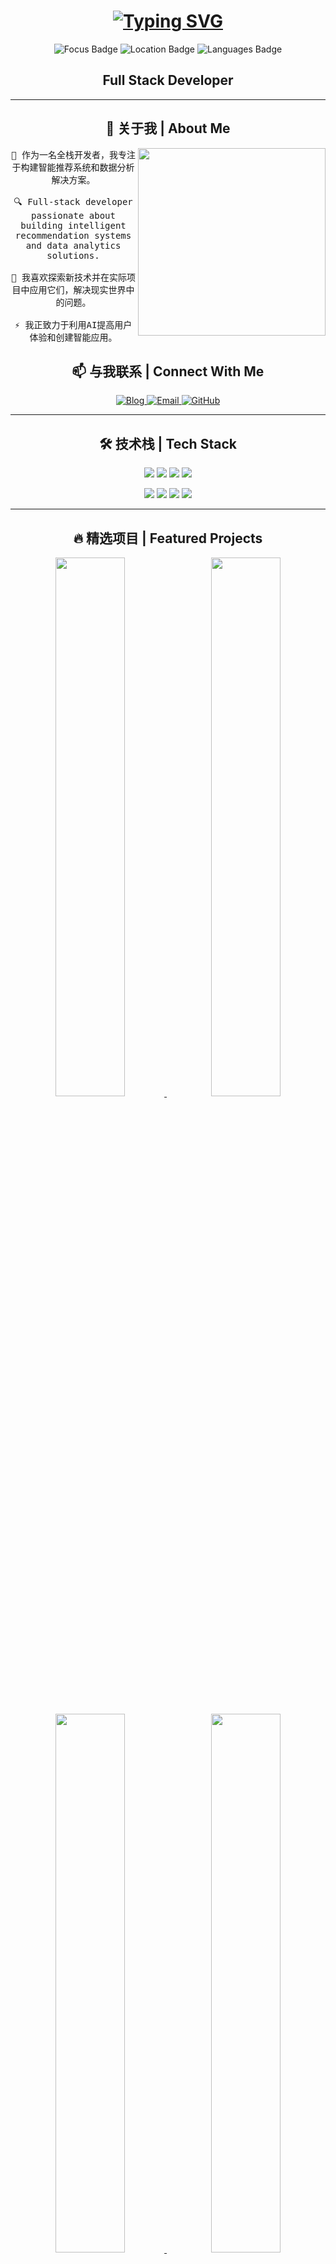 <!-- 简化打字效果 - 使用更可靠的方式 -->
<h1 align="center">
  <a href="https://git.io/typing-svg">
    <img src="https://readme-typing-svg.herokuapp.com?font=Fira+Code&weight=500&size=30&duration=3000&pause=1000&color=3498DB&center=true&vCenter=true&width=600&lines=Full+Stack+Developer;AI+%26+Recommendation+Systems;%E5%AD%A6%E4%B9%A0%E6%8A%80%E6%9C%AF%E7%9A%84%E8%B7%AF%E4%B8%8A%EF%BC%8C%E7%9C%9F%E7%9A%84%E4%B8%8D%E8%83%BD%E5%81%9C;Machine+Learning+Enthusiast" alt="Typing SVG" />
  </a>
</h1>

<!-- 标签徽章 - 简单可靠的方式 -->
<p align="center">
  <img src="https://img.shields.io/badge/%F0%9F%A7%A0_Focus-AI_%26_Recommendation_Systems-3498DB?style=flat-square" alt="Focus Badge" />
  <img src="https://img.shields.io/badge/%F0%9F%8C%8F_Living-New_Zealand-2ECC71?style=flat-square" alt="Location Badge" />
  <img src="https://img.shields.io/badge/%F0%9F%97%A3%EF%B8%8F_Languages-%E4%B8%AD%E6%96%87_%26_English-F39C12?style=flat-square" alt="Languages Badge" />
</p>

<!-- 作为备用，添加纯文本版本的标题 -->
<h2 align="center">Full Stack Developer</h2>

<!-- 简单分隔线 -->
<hr>

<!-- 关于我部分 - 简化设计 -->
<h2 align="center">📌 关于我 | About Me</h2>

<p align="center">
  <img align="right" width="300" src="https://raw.githubusercontent.com/gist/patevs/b007a0e98fb216438d4cbf559fac4166/raw/88f20c9d749d756be63f22b09f3c4ac570bc5101/programming.gif" />
  
  <samp>
    👋 作为一名全栈开发者，我专注于构建智能推荐系统和数据分析解决方案。<br><br>
    🔍 Full-stack developer passionate about building intelligent recommendation systems and data analytics solutions.<br><br>
    🌱 我喜欢探索新技术并在实际项目中应用它们，解决现实世界中的问题。<br><br>
    ⚡ 我正致力于利用AI提高用户体验和创建智能应用。
  </samp>
</p>

<!-- 联系方式 - 简化版本 -->
<h2 align="center">📫 与我联系 | Connect With Me</h2>

<p align="center">
  <a href="https://blog.milessg.com" target="_blank">
    <img src="https://img.shields.io/badge/Blog-blog.milessg.com-34495E?style=for-the-badge&logo=wordpress&logoColor=white" alt="Blog" />
  </a>
  <a href="mailto:i@milessg.com" target="_blank">
    <img src="https://img.shields.io/badge/Email-i@milessg.com-16A085?style=for-the-badge&logo=gmail&logoColor=white" alt="Email" />
  </a>
  <a href="https://github.com/MilesSG" target="_blank">
    <img src="https://img.shields.io/badge/GitHub-MilesSG-95A5A6?style=for-the-badge&logo=github&logoColor=white" alt="GitHub" />
  </a>
</p>

<hr>

<!-- 技能部分 - 简化版 -->
<h2 align="center">🛠️ 技术栈 | Tech Stack</h2>

<p align="center">
  <img src="https://img.shields.io/badge/JavaScript-F7DF1E?style=for-the-badge&logo=javascript&logoColor=black" />
  <img src="https://img.shields.io/badge/Python-3776AB?style=for-the-badge&logo=python&logoColor=white" />
  <img src="https://img.shields.io/badge/Vue.js-4FC08D?style=for-the-badge&logo=vue.js&logoColor=white" />
  <img src="https://img.shields.io/badge/Docker-2496ED?style=for-the-badge&logo=docker&logoColor=white" />
</p>
<p align="center">
  <img src="https://img.shields.io/badge/TypeScript-3178C6?style=for-the-badge&logo=typescript&logoColor=white" />
  <img src="https://img.shields.io/badge/Git-F05032?style=for-the-badge&logo=git&logoColor=white" />
  <img src="https://img.shields.io/badge/React-61DAFB?style=for-the-badge&logo=react&logoColor=black" />
  <img src="https://img.shields.io/badge/Node.js-339933?style=for-the-badge&logo=node.js&logoColor=white" />
</p>

<hr>

<!-- 项目部分 - 简化版本 -->
<h2 align="center">🔥 精选项目 | Featured Projects</h2>

<div align="center">
  <a href="https://github.com/MilesSG/anime-recommender-miniapp">
    <img src="https://github-readme-stats.vercel.app/api/pin/?username=MilesSG&repo=anime-recommender-miniapp&theme=vue&hide_border=true" width="47%" />
  </a>&nbsp;
  <a href="https://github.com/MilesSG/XSS_SSRF_Attack_Prevention">
    <img src="https://github-readme-stats.vercel.app/api/pin/?username=MilesSG&repo=XSS_SSRF_Attack_Prevention&theme=vue&hide_border=true" width="47%" />
  </a>
</div>
<br />
<div align="center">
  <a href="https://github.com/MilesSG/CancerDetectionSystem">
    <img src="https://github-readme-stats.vercel.app/api/pin/?username=MilesSG&repo=CancerDetectionSystem&theme=vue&hide_border=true" width="47%" />
  </a>&nbsp;
  <a href="https://github.com/MilesSG/traffic_flow_prediction">
    <img src="https://github-readme-stats.vercel.app/api/pin/?username=MilesSG&repo=traffic_flow_prediction&theme=vue&hide_border=true" width="47%" />
  </a>
</div>

<hr>

<!-- GitHub统计部分 - 简化可靠版本 -->
<h2 align="center">📊 GitHub统计 | Stats</h2>

<div align="center">
  <p><b>Miles的GitHub统计信息</b></p>
  <p>
    ⭐ 获得星标数: <b>20</b> &nbsp;|&nbsp;
    📊 提交次数: <b>146</b> &nbsp;|&nbsp;
    🔄 PR数量: <b>0</b> &nbsp;|&nbsp;
    🛠️ Issue数: <b>0</b> &nbsp;|&nbsp;
    🤝 贡献项目: <b>0</b>
  </p>
  <p><b>评分等级: C+</b></p>
  
  <!-- 使用更可靠的GitHub统计卡片方式 -->
  <a href="https://github.com/MilesSG">
    <img height="180em" src="https://github-readme-stats-sigma-five.vercel.app/api?username=MilesSG&show_icons=true&theme=vue&include_all_commits=true&count_private=true&hide_border=true" />
  </a>
  <a href="https://github.com/MilesSG">
    <img height="180em" src="https://github-readme-stats-sigma-five.vercel.app/api/top-langs/?username=MilesSG&theme=vue&hide_border=true&layout=compact&langs_count=8" />
  </a>
  
  <!-- 使用可靠的GitHub连续提交记录卡片 -->
  <br /><br />
  <a href="https://github.com/MilesSG">
    <img src="https://github-readme-streak-stats.herokuapp.com/?user=MilesSG&theme=vue&hide_border=true" alt="Miles的GitHub连续提交记录" />
  </a>
</div>

<hr>

<!-- 贡献图 - 使用简化版 -->
<h2 align="center">📈 贡献图 | Contribution Graph</h2>

<div align="center">
  <!-- 简化版贡献图 -->
  <img src="https://github-profile-summary-cards.vercel.app/api/cards/profile-details?username=MilesSG&theme=vue" width="80%" />
</div>

<hr>

<!-- 最近活动部分 -->
<h2 align="center">📝 最近活动 | Recent Activity</h2>

<div align="center">
  <!--START_SECTION:activity-->
1. 🗣 Commented on [#1](https://github.com/MilesSG/XSS_SSRF_Attack_Prevention/issues/1#issuecomment-2709812934) in [MilesSG/XSS_SSRF_Attack_Prevention](https://github.com/MilesSG/XSS_SSRF_Attack_Prevention)
  <!--END_SECTION:activity-->
</div>

<!-- 访客计数器 - 简化版 -->
<h2 align="center">👋 访客数 | Visitors</h2>

<div align="center">
  <img src="https://profile-counter.glitch.me/MilesSG/count.svg" />
</div>

<!-- 动态页脚 -->
<div align="center">
  <img src="https://capsule-render.vercel.app/api?type=waving&color=0:3498db,100:2ecc71&height=150&section=footer&text=Thanks%20for%20visiting!&fontSize=30&fontColor=000&animation=fadeIn" width="100%" />
</div>
